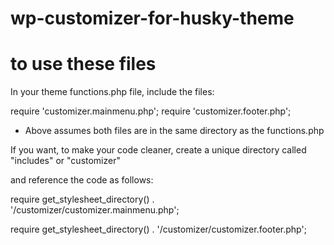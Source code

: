 # wp-customizer-for-husky-theme

# to use these files

In your theme functions.php file, include the files:

require 'customizer.mainmenu.php';
require 'customizer.footer.php';

* Above assumes both files are in the same directory as the functions.php

If you want, to make your code cleaner, create a unique directory called "includes" or "customizer"

and reference the code as follows:

require get_stylesheet_directory() . '/customizer/customizer.mainmenu.php';

require get_stylesheet_directory() . '/customizer/customizer.footer.php';
